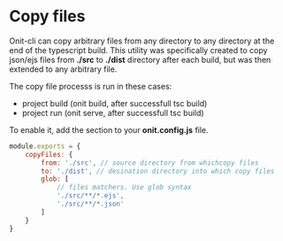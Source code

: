 # Copy files

Onit-cli can copy arbitrary files from any directory to any directory at the end of the typescript build. This utility was specifically created to copy json/ejs files from **./src** to **./dist** directory after each build, but was then extended to any arbitrary file.

The copy file processs is run in these cases:
- project build (onit build, after successfull tsc build)
- project run (onit serve, after successfull tsc build)


To enable it, add the section to your **onit.config.js** file.


```js
module.exports = {
    copyFiles: {
        from: './src', // source directory from whichcopy files
        to: './dist', // desination directory into which copy files
        glob: [
            // files matchers. Use glob syntax
            './src/**/*.ejs',
            './src/**/*.json'
        ]
    }
}
```

